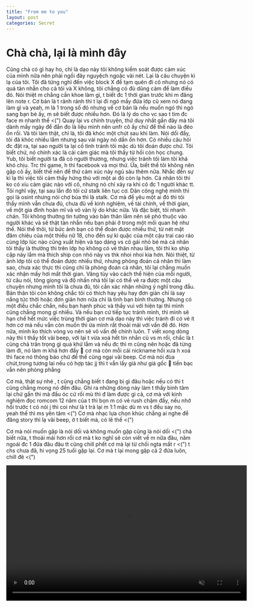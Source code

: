 ```yaml
---
title: "From me to you"
layout: post
categories: Secret
---
```

# Chà chà, lại là mình đây

Cũng chả có gì hay ho, chỉ là dạo này tôi không kiểm soát được cảm xúc của mình nữa nên phải ngồi đây nguyệch ngoặc vài nét. Lại là câu chuyện kì lạ của tôi. Tôi đã từng nghĩ đến việc block X để tạm quên đi cô nhưng nó có quá tàn nhẫn cho cả tôi và X không, tôi chẳng có đủ dũng cảm để làm điều đó. Nói thiệt m chẳng cần khoe làm gì, t biết đc 1 thời gian trước khi m đăng lên note r. Cơ bản là t rảnh rảnh thì t lại đi ngó mấy đứa lớp cũ xem nó đang làm gì và yeah, m là 1 trong số đó nhưng về cơ bản là nếu muốn ngó thì ngó sang bạn bè ấy, m sẽ biết được nhiều hơn. Đó là lý do cho vc sao t tìm đc face m nhanh thế <(") Quay lại vs chính truyện, thứ duy nhất gần đây mà tôi dành mấy ngày để đắn đo là liệu mình nên unfr cô ấy chứ để thế nào là đéo ổn rồi. Và tôi làm thật, chỉ là, tôi đã khóc một chút sau khi làm. Nói dối đấy, tôi đã khóc nhiều lắm nhưng sau vài ngày nó dần ổn hơn. Có nhiều câu hỏi đc đặt ra, tại sao người ta lại cố tình tránh tôi mặc dù tôi đoán được chứ. Tôi biết chứ, nó chính xác là cái cảm giác mà tôi thấy từ hồi còn học chung. Yub, tôi biết người ta đã có người thương, nhưng việc tránh tôi làm tôi khá khó chịu. Trc thì game, h thì facebook và mọi thứ. Ừa, biết thế tôi không nên gặp cô ấy, biết thế nên để thứ cảm xúc này ngủ sâu thêm nữa. Nhắc đến sự kì lạ thì việc tôi cảm thấy hứng thú với một ai đó còn lạ hơn. Cá nhân tôi thì ko có xíu cảm giác nào với cô, nhưng nó chỉ xảy ra khi cô đc 1 người khác tt. Tôi nghĩ vậy, tại sau lần đó tôi cứ stalk liên tục cơ. Dân công nghệ mình thì gọi là osint nhưng nói chợ búa thì là stalk. Cơ mà để yêu một ai đó thì tôi thấy mình vẫn chưa đủ, chưa đủ về kinh nghiệm, về tài chính, về thời gian, về một gia đình hoàn mĩ và vô vàn lý do khác nữa. Và đặc biệt, tôi nhanh chán. Tôi không thường tin tưởng vào bản thân lắm nên sẽ phó thuộc vào người khác và sẽ thật tàn nhẫn nếu bạn phải ở trong một mối quan hệ như thế. Nói thế thôi, từ bức ảnh bạn có thể đoán được nhiều thứ, từ nét mặt đăm chiêu của một thiếu nữ 18, cho đến sự kì quặc của một cậu trai cao ráo cùng lớp lúc nào cũng xuất hiện và tạo dáng vs cô gái nhỏ bé mà cá nhân tôi thấy là thường thì trên lớp họ không có vẻ thân nhau lắm, tôi thì ko ship cặp này lắm mà thích ship con nhỏ này vs thk nhoi nhoi kia hơn. Nói thiệt, từ ảnh lớp tôi có thể đoán được nhiều thứ, nhưng phỏng đoán cá nhân thì làm sao, chưa xác thực thì cũng chỉ là phỏng đoán cá nhân, tôi lại chẳng muốn xác nhận mấy hơi mất thời gian. Vâng tùy vào cách thể hiện của mỗi người, từ câu nói, tông giọng và độ nhấn nhá tôi lại có thể vẽ ra được một câu chuyện nhưng mình tôi là chưa đủ, tôi cần xác nhận những ý nghĩ trong đầu. Bản thân tôi còn không chắc tôi có thích hay yêu hay đơn giản chỉ là say nắng tức thời hoặc đơn giản hơn nữa chỉ là tình bạn bình thường. Nhưng có một điều chắc chắn, nếu bạn hạnh phúc và thấy vui với hiện tại thì mình cũng chẳng mong gì nhiều. Và nếu bạn cứ tiếp tục tránh mình, thì mình sẽ hạn chế hết mức việc trùng thời gian cơ mà dạo này thì việc tránh đi có vẻ ít hơn cơ mà nếu vẫn còn muốn thì ừa mình rất thoải mái với vấn đề đó. Hơn nữa, mình ko thích vòng vo nên sẽ vô vấn đề chính luôn. T viết xong dòng này thì t thấy tốt vãi beep, với lại t vừa xoá hết tin nhắn cũ vs m rồi, chắc là t cũng chả trân trọng gì quá khứ lắm và nếu đc thì m cũng nên hoặc đã từng làm đi, nó làm m khá hơn đấy 🐧 cơ mà còn mỗi cái nickname hồi xưa h xoá thì face nó thông báo chứ để thế cũng ngại vãi beep. Cơ mà nói đùa chút,trong tương lai nếu có hợp tác jj thì t vẫn lấy giá như giá gốc 🐧 tiền bạc vẫn nên phòng phẳng

Cơ mà, thật sự nhé , t cũng chẳng biết t đang bị gì đâu hoặc nếu có thì t cũng chẳng mong nó đến đâu. Ghi ra những dòng này làm t thấy bình tâm lại chứ gần thi mà đầu óc cứ rối mù thì đ làm được gì cả, cơ mà với kinh nghiệm đọc romcom 12 năm của t thì bọn m có vẻ rush chậm đấy, nếu nhớ hồi trước t có nói j thì coi như là t trả lại m 1:1 mặc dù m vs t đều say no, yeah thế thì ms yên tâm <(") Cơ mà nhạc lựa chọn khúc chẳng ai nghe để đăng story thì lạ vãi beep, ờ t biết mà, có lẽ thế <(")

Cơ mà nói muốn gặp là nói dối và không muốn gặp cũng là nói dối <(") chả biết nữa, t thoải mái hơn rồi cơ mà t ko nghĩ sẽ còn viết về m nữa đâu, năm ngoái đc 1 đứa đâu đâu tt cũng chill phết cơ mà lại từ chối ngta mất r <(") t chs chưa đã, hi vọng 25 tuổi gặp lại. Cơ mà t lại mong gặp cả 2 đứa luôn, chill đê <(")

<video width="640" height="360" autoplay muted controls>
  <source src="/video/love.mp4" type="video/mp4">
  Your browser does not support the video tag.
</video>
